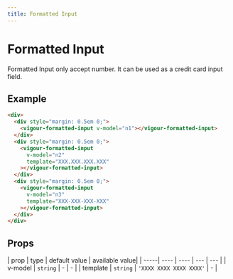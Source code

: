 ```yaml
---
title: Formatted Input
---
```


# Formatted Input

Formatted Input only accept number. It can be used as a credit card input field.

## Example

<formatted-input-example-1></formatted-input-example-1>

```html
<div>
  <div style="margin: 0.5em 0;">
    <vigour-formatted-input v-model="n1"></vigour-formatted-input>
  </div>
  <div style="margin: 0.5em 0;">
    <vigour-formatted-input
      v-model="n2"
      template="XXX.XXX.XXX.XXX"
    ></vigour-formatted-input>
  </div>
  <div style="margin: 0.5em 0;">
    <vigour-formatted-input
      v-model="n3"
      template="XXX-XXX-XXX-XXX"
    ></vigour-formatted-input>
  </div>
</div>
```

## Props

| prop | type | default value | available value|
| -----| ---- | ---- | --- | --- |
| v-model | `string` | - | - |
| template | `string` | `'XXXX XXXX XXXX XXXX'` | - |